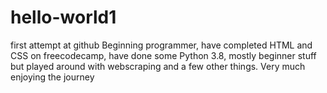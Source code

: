 # hello-world1
first attempt at github
Beginning programmer, have completed HTML and CSS on freecodecamp, have done some Python 3.8, mostly beginner stuff but played around with webscraping and a few other things.  Very much enjoying the journey
